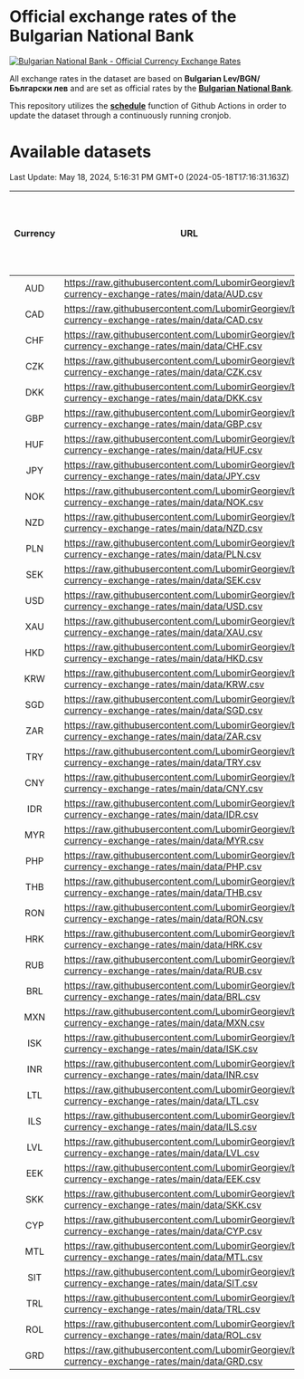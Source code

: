 # Official exchange rates of the Bulgarian National Bank

[![Bulgarian National Bank - Official Currency Exchange Rates](https://github.com/LubomirGeorgiev/bnb-currency-exchange-rates/actions/workflows/update-rates.yml/badge.svg?branch=main)](https://github.com/LubomirGeorgiev/bnb-currency-exchange-rates/actions/workflows/update-rates.yml)

All exchange rates in the dataset are based on **Bulgarian Lev/BGN/Български лев** and are set as official rates by the [**Bulgarian National Bank**](https://www.bnb.bg/Statistics/StExternalSector/StExchangeRates/StERForeignCurrencies/index.htm?toLang=_EN).

This repository utilizes the [**schedule**](https://docs.github.com/en/actions/reference/events-that-trigger-workflows) function of Github Actions in order to update the dataset through a continuously running cronjob.

# Available datasets

<!-- START LINKS (DO NOT EVER FU*ING DELETE THIS COMMENT FOR THE LOVE OF YOUR LIFE!!! IF YOU ARE CURIOS HOW IT WORKS, YOU CAN HAVE A LOOK AT ./src/updateReadme.ts) -->

Last Update: May 18, 2024, 5:16:31 PM GMT+0 (2024-05-18T17:16:31.163Z)

| Currency | URL                                                                                             | Number of records | Number of missing days that were filled in |
| :------: | ----------------------------------------------------------------------------------------------- | :---------------: | :----------------------------------------: |
|   AUD    | https://raw.githubusercontent.com/LubomirGeorgiev/bnb-currency-exchange-rates/main/data/AUD.csv |       8870        |                    2748                    |
|   CAD    | https://raw.githubusercontent.com/LubomirGeorgiev/bnb-currency-exchange-rates/main/data/CAD.csv |       8870        |                    2748                    |
|   CHF    | https://raw.githubusercontent.com/LubomirGeorgiev/bnb-currency-exchange-rates/main/data/CHF.csv |       8870        |                    2748                    |
|   CZK    | https://raw.githubusercontent.com/LubomirGeorgiev/bnb-currency-exchange-rates/main/data/CZK.csv |       8870        |                    2748                    |
|   DKK    | https://raw.githubusercontent.com/LubomirGeorgiev/bnb-currency-exchange-rates/main/data/DKK.csv |       8870        |                    2748                    |
|   GBP    | https://raw.githubusercontent.com/LubomirGeorgiev/bnb-currency-exchange-rates/main/data/GBP.csv |       8870        |                    2748                    |
|   HUF    | https://raw.githubusercontent.com/LubomirGeorgiev/bnb-currency-exchange-rates/main/data/HUF.csv |       8870        |                    2748                    |
|   JPY    | https://raw.githubusercontent.com/LubomirGeorgiev/bnb-currency-exchange-rates/main/data/JPY.csv |       8870        |                    2748                    |
|   NOK    | https://raw.githubusercontent.com/LubomirGeorgiev/bnb-currency-exchange-rates/main/data/NOK.csv |       8870        |                    2748                    |
|   NZD    | https://raw.githubusercontent.com/LubomirGeorgiev/bnb-currency-exchange-rates/main/data/NZD.csv |       8870        |                    2748                    |
|   PLN    | https://raw.githubusercontent.com/LubomirGeorgiev/bnb-currency-exchange-rates/main/data/PLN.csv |       8870        |                    2748                    |
|   SEK    | https://raw.githubusercontent.com/LubomirGeorgiev/bnb-currency-exchange-rates/main/data/SEK.csv |       8870        |                    2748                    |
|   USD    | https://raw.githubusercontent.com/LubomirGeorgiev/bnb-currency-exchange-rates/main/data/USD.csv |       8870        |                    2748                    |
|   XAU    | https://raw.githubusercontent.com/LubomirGeorgiev/bnb-currency-exchange-rates/main/data/XAU.csv |       8870        |                    2750                    |
|   HKD    | https://raw.githubusercontent.com/LubomirGeorgiev/bnb-currency-exchange-rates/main/data/HKD.csv |       8568        |                    2657                    |
|   KRW    | https://raw.githubusercontent.com/LubomirGeorgiev/bnb-currency-exchange-rates/main/data/KRW.csv |       8568        |                    2657                    |
|   SGD    | https://raw.githubusercontent.com/LubomirGeorgiev/bnb-currency-exchange-rates/main/data/SGD.csv |       8568        |                    2657                    |
|   ZAR    | https://raw.githubusercontent.com/LubomirGeorgiev/bnb-currency-exchange-rates/main/data/ZAR.csv |       8568        |                    2657                    |
|   TRY    | https://raw.githubusercontent.com/LubomirGeorgiev/bnb-currency-exchange-rates/main/data/TRY.csv |       7050        |                    2187                    |
|   CNY    | https://raw.githubusercontent.com/LubomirGeorgiev/bnb-currency-exchange-rates/main/data/CNY.csv |       6930        |                    2151                    |
|   IDR    | https://raw.githubusercontent.com/LubomirGeorgiev/bnb-currency-exchange-rates/main/data/IDR.csv |       6930        |                    2151                    |
|   MYR    | https://raw.githubusercontent.com/LubomirGeorgiev/bnb-currency-exchange-rates/main/data/MYR.csv |       6930        |                    2151                    |
|   PHP    | https://raw.githubusercontent.com/LubomirGeorgiev/bnb-currency-exchange-rates/main/data/PHP.csv |       6930        |                    2151                    |
|   THB    | https://raw.githubusercontent.com/LubomirGeorgiev/bnb-currency-exchange-rates/main/data/THB.csv |       6930        |                    2151                    |
|   RON    | https://raw.githubusercontent.com/LubomirGeorgiev/bnb-currency-exchange-rates/main/data/RON.csv |       6871        |                    2133                    |
|   HRK    | https://raw.githubusercontent.com/LubomirGeorgiev/bnb-currency-exchange-rates/main/data/HRK.csv |       6426        |                    1990                    |
|   RUB    | https://raw.githubusercontent.com/LubomirGeorgiev/bnb-currency-exchange-rates/main/data/RUB.csv |       6124        |                    1895                    |
|   BRL    | https://raw.githubusercontent.com/LubomirGeorgiev/bnb-currency-exchange-rates/main/data/BRL.csv |       5961        |                    1855                    |
|   MXN    | https://raw.githubusercontent.com/LubomirGeorgiev/bnb-currency-exchange-rates/main/data/MXN.csv |       5961        |                    1855                    |
|   ISK    | https://raw.githubusercontent.com/LubomirGeorgiev/bnb-currency-exchange-rates/main/data/ISK.csv |       5868        |                    1824                    |
|   INR    | https://raw.githubusercontent.com/LubomirGeorgiev/bnb-currency-exchange-rates/main/data/INR.csv |       5594        |                    1741                    |
|   LTL    | https://raw.githubusercontent.com/LubomirGeorgiev/bnb-currency-exchange-rates/main/data/LTL.csv |       5154        |                    1583                    |
|   ILS    | https://raw.githubusercontent.com/LubomirGeorgiev/bnb-currency-exchange-rates/main/data/ILS.csv |       4868        |                    1520                    |
|   LVL    | https://raw.githubusercontent.com/LubomirGeorgiev/bnb-currency-exchange-rates/main/data/LVL.csv |       4789        |                    1469                    |
|   EEK    | https://raw.githubusercontent.com/LubomirGeorgiev/bnb-currency-exchange-rates/main/data/EEK.csv |       3999        |                    1225                    |
|   SKK    | https://raw.githubusercontent.com/LubomirGeorgiev/bnb-currency-exchange-rates/main/data/SKK.csv |       2969        |                    911                     |
|   CYP    | https://raw.githubusercontent.com/LubomirGeorgiev/bnb-currency-exchange-rates/main/data/CYP.csv |       2905        |                    889                     |
|   MTL    | https://raw.githubusercontent.com/LubomirGeorgiev/bnb-currency-exchange-rates/main/data/MTL.csv |       2603        |                    798                     |
|   SIT    | https://raw.githubusercontent.com/LubomirGeorgiev/bnb-currency-exchange-rates/main/data/SIT.csv |       2541        |                    777                     |
|   TRL    | https://raw.githubusercontent.com/LubomirGeorgiev/bnb-currency-exchange-rates/main/data/TRL.csv |       1818        |                    559                     |
|   ROL    | https://raw.githubusercontent.com/LubomirGeorgiev/bnb-currency-exchange-rates/main/data/ROL.csv |       1697        |                    524                     |
|   GRD    | https://raw.githubusercontent.com/LubomirGeorgiev/bnb-currency-exchange-rates/main/data/GRD.csv |        361        |                    109                     |

<!-- END LINKS (DO NOT EVER FU*ING DELETE THIS COMMENT FOR THE LOVE OF YOUR LIFE!!! IF YOU ARE CURIOS HOW IT WORKS, YOU CAN HAVE A LOOK AT ./src/updateReadme.ts) -->
